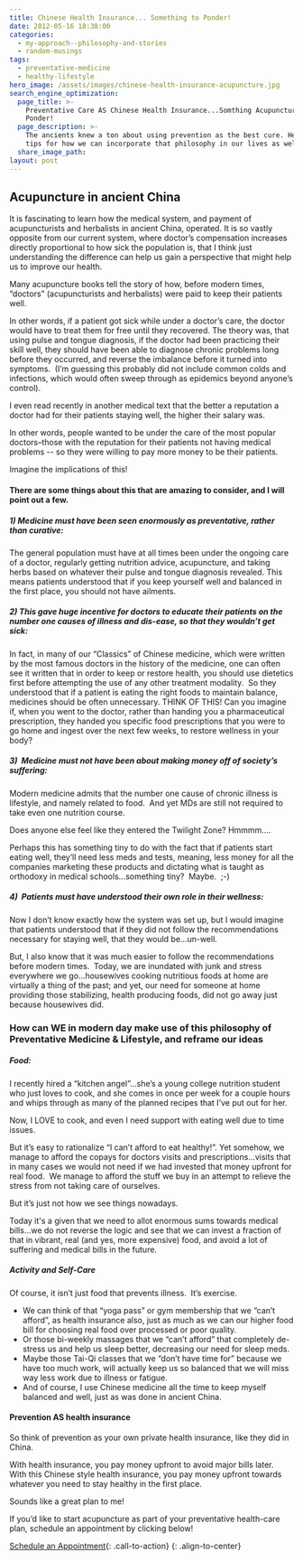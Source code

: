 ```yaml
---
title: Chinese Health Insurance... Something to Ponder!
date: 2012-05-16 18:38:00
categories:
  - my-approach--philosophy-and-stories
  - random-musings
tags:
  - preventative-medicine
  - healthy-lifestyle
hero_image: /assets/images/chinese-health-insurance-acupuncture.jpg
search_engine_optimization:
  page_title: >-
    Preventative Care AS Chinese Health Insurance...Somthing Acupuncturists
    Ponder!
  page_description: >-
    The ancients knew a ton about using prevention as the best cure. Here's some
    tips for how we can incorporate that philosophy in our lives as well.
  share_image_path:
layout: post
---
```


## Acupuncture in ancient China

It is fascinating to learn how the medical system, and payment of acupuncturists and herbalists in ancient China, operated. It is so vastly opposite from our current system, where doctor’s compensation increases directly proportional to how sick the population is, that I think just understanding the difference can help us gain a perspective that might help us to improve our health.

Many acupuncture books tell the story of how, before modern times, “doctors” (acupuncturists and herbalists) were paid to keep their patients well.&nbsp;

In other words, if a patient got sick while under a doctor’s care, the doctor would have to treat them for free until they recovered. The theory was, that using pulse and tongue diagnosis, if the doctor had been practicing their skill well, they should have been able to diagnose chronic problems long before they occurred, and reverse the imbalance before it turned into symptoms.&nbsp; (I’m guessing this probably did not include common colds and infections, which would often sweep through as epidemics beyond anyone’s control).

I even read recently in another medical text that the better a reputation a doctor had for their patients staying well, the higher their salary was.&nbsp;

In other words, people wanted to be under the care of the most popular doctors–those with the reputation for their patients not having medical problems -- so they were willing to pay more money to be their patients.

Imagine the implications of this!

#### There are some things about this that are amazing to consider, and I will point out a few.

##### 1) Medicine must have been seen enormously as preventative, rather than curative:

The general population must have at all times been under the ongoing care of a doctor, regularly getting nutrition advice, acupuncture, and taking herbs based on whatever their pulse and tongue diagnosis revealed. This means patients understood that if you keep yourself well and balanced in the first place, you should not have ailments.

##### 2) This gave huge incentive for doctors to educate their patients on the number one causes of illness and dis-ease, so that they wouldn’t get sick:

In fact, in many of our “Classics” of Chinese medicine, which were written by the most famous doctors in the history of the medicine, one can often see it written that in order to keep or restore health, you should use dietetics first before attempting the use of any other treatment modality.&nbsp; So they understood that if a patient is eating the right foods to maintain balance, medicines should be often unnecessary. THINK OF THIS! Can you imagine if, when you went to the doctor, rather than handing you a pharmaceutical prescription, they handed you specific food prescriptions that you were to go home and ingest over the next few weeks, to restore wellness in your body?

##### 3)&nbsp; Medicine must not have been about making money off of society’s suffering:

Modern medicine admits that the number one cause of chronic illness is lifestyle, and namely related to food.&nbsp; And yet MDs are still not required to take even one nutrition course.&nbsp;

Does anyone else feel like they entered the Twilight Zone? Hmmmm….&nbsp;

Perhaps this has something tiny to do with the fact that if patients start eating well, they’ll need less meds and tests, meaning, less money for all the companies marketing these products and dictating what is taught as orthodoxy in medical schools…something tiny?&nbsp; Maybe.&nbsp; ;-)

##### 4)&nbsp; Patients must have understood their own role in their wellness:

Now I don’t know exactly how the system was set up, but I would imagine that patients understood that if they did not follow the recommendations necessary for staying well, that they would be…un-well.

But, I also know that it was much easier to follow the recommendations before modern times.&nbsp; Today, we are inundated with junk and stress everywhere we go…housewives cooking nutritious foods at home are virtually a thing of the past; and yet, our need for someone at home providing those stabilizing, health producing foods, did not go away just because housewives did.

### How can WE in modern day make use of this philosophy of Preventative Medicine & Lifestyle, and reframe our ideas

##### Food:

I recently hired a “kitchen angel”…she’s a young college nutrition student who just loves to cook, and she comes in once per week for a couple hours and whips through as many of the planned recipes that I’ve put out for her.

Now, I LOVE to cook, and even I need support with eating well due to time issues.&nbsp;

But it’s easy to rationalize “I can’t afford to eat healthy!”. Yet somehow, we manage to afford the copays for doctors visits and prescriptions…visits that in many cases we would not need if we had invested that money upfront for real food.&nbsp; We manage to afford the stuff we buy in an attempt to relieve the stress from not taking care of ourselves.

But it’s just not how we see things nowadays.

Today it's a given that we need to allot enormous sums towards medical bills…we do not reverse the logic and see that we can invest a fraction of that in vibrant, real (and yes, more expensive) food, and avoid a lot of suffering and medical bills in the future.

##### Activity and Self-Care

Of course, it isn’t just food that prevents illness.&nbsp; It’s exercise.&nbsp;

* We can think of that “yoga pass” or gym membership that we “can’t afford”, as health insurance also, just as much as we can our higher food bill for choosing real food over processed or poor quality.
* Or those bi-weekly massages that we “can’t afford” that completely de-stress us and help us sleep better, decreasing our need for sleep meds.&nbsp;
* Maybe those Tai-Qi classes that we “don’t have time for” because we have too much work, will actually keep us so balanced that we will miss way less work due to illness or fatigue.
* And of course, I use Chinese medicine all the time to keep myself balanced and well, just as was done in ancient China.

#### Prevention AS health insurance

So think of prevention as your own private health insurance, like they did in China.

With health insurance, you pay money upfront to avoid major bills later.&nbsp; With this Chinese style health insurance, you pay money upfront towards whatever you need to stay healthy in the first place.

Sounds like a great plan to me!

If you’d like to start acupuncture as part of your preventative health-care plan, schedule an appointment by clicking below!

[Schedule an Appointment](/make-an-appointment/){: .call-to-action}
{: .align-to-center}